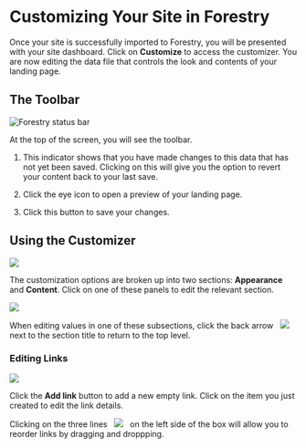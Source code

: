 # Customizing Your Site in Forestry

Once your site is successfully imported to Forestry, you will be presented with your site dashboard. Click on **Customize** to access the customizer. You are now editing the data file that controls the look and contents of your landing page.

## The Toolbar

![Forestry status bar](https://raw.githubusercontent.com/dwalkr/sasquatch/master/meta/statusbar.png)

At the top of the screen, you will see the toolbar. 

1. This indicator shows that you have made changes to this data that has not yet been saved. Clicking on this will give you the option to revert your content back to your last save.

2. Click the eye icon to open a preview of your landing page.

3. Click this button to save your changes.

## Using the Customizer

![](https://raw.githubusercontent.com/dwalkr/sasquatch/master/meta/screen1.png)

The customization options are broken up into two sections: **Appearance** and **Content**. Click on one of these panels to edit the relevant section.

![](https://raw.githubusercontent.com/dwalkr/sasquatch/master/meta/screen2.png)

When editing values in one of these subsections, click the back arrow &nbsp; ![](https://raw.githubusercontent.com/dwalkr/sasquatch/master/meta/caret-left.png) &nbsp; next to the section title to return to the top level.

### Editing Links

![](https://raw.githubusercontent.com/dwalkr/sasquatch/master/meta/editing-links.gif)

Click the **Add link** button to add a new empty link. Click on the item you just created to edit the link details.

Clicking on the three lines &nbsp; ![](https://raw.githubusercontent.com/dwalkr/sasquatch/master/meta/burger.png) &nbsp; on the left side of the box will allow you to reorder links by dragging and droppping.
